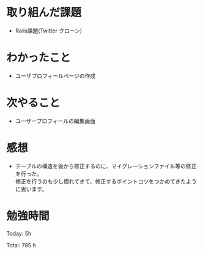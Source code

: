 # 取り組んだ課題
- Rails課題(Twitter クローン)

# わかったこと
- ユーザプロフィールページの作成
  
# 次やること
- ユーザープロフィールの編集画面

# 感想
- テーブルの構造を後から修正するのに、マイグレーションファイル等の修正を行った。  
修正を行うのも少し慣れてきて、修正するポイントコツをつかめてきたように思います。

# 勉強時間
Today: 5h

Total: 785 h
